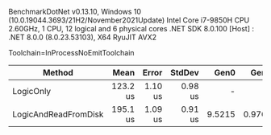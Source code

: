 BenchmarkDotNet v0.13.10, Windows 10 (10.0.19044.3693/21H2/November2021Update)
Intel Core i7-9850H CPU 2.60GHz, 1 CPU, 12 logical and 6 physical cores
.NET SDK 8.0.100
[Host] : .NET 8.0.0 (8.0.23.53103), X64 RyuJIT AVX2

Toolchain=InProcessNoEmitToolchain

| Method               | Mean     | Error   | StdDev  | Gen0   | Gen1   | Allocated |
|--------------------- |---------:|--------:|--------:|-------:|-------:|----------:|
| LogicOnly            | 123.2 us | 1.10 us | 0.98 us |      - |      - |         - |
| LogicAndReadFromDisk | 195.1 us | 1.09 us | 0.91 us | 9.5215 | 0.9766 |   60690 B |